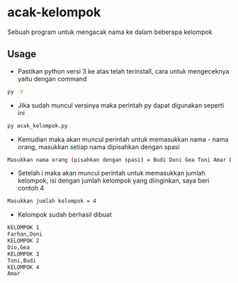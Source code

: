 # acak-kelompok
Sebuah program untuk mengacak nama ke dalam beberapa kelompok

## Usage

- Pastikan python versi 3 ke atas telah terinstall, cara untuk mengeceknya yaitu dengan command
```bash
py -V
```

- Jika sudah muncul versinya maka perintah py dapat digunakan seperti ini

```bash
py acak_kelompok.py
```

- Kemudian maka akan muncul perintah untuk memasukkan nama - nama orang, masukkan setiap nama dipisahkan dengan spasi

```bash
Masukkan nama orang (pisahkan dengan spasi) = Budi Doni Gea Toni Amar Dio Farhan
```


- Setelah i maka akan muncul perintah untuk memasukkan jumlah kelompok, isi dengan jumlah kelompok yang diinginkan, saya beri contoh 4

```bash
Masukkan jumlah kelompok = 4
```

- Kelompok sudah berhasil dibuat

```bash
KELOMPOK 1
Farhan,Doni
KELOMPOK 2
Dio,Gea
KELOMPOK 3
Toni,Budi
KELOMPOK 4
Amar
```


